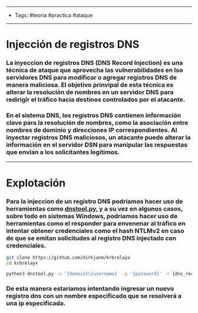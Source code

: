 -----
- Tags: #teoria #practica #ataque 
- -----

# Injección de registros DNS

### La **inyeccion de registros DNS** (DNS Record Injection) es una técnica de ataque que aprovecha las vulnerabilidades en lso servidores DNS para modificar o agregar registros DNS de manera maliciosa. El objetivo prinvipal de esta técnica es alterar la resolución de nombres en un servidor DNS para redirigir el tráfico hacia destinos controlados por el atacante. 

### En el sistema DNS, los registros DNS contienen información clave para la resolución de nombres, como la asociación entre nombres de dominio y direcciones IP correspondientes. Al inyectar registros DNS maliciosos, un atacante puede alterar la información en el servidor DSN para manipular las respuestas que envían a los solicitantes legítimos. 

-----

# Explotación 

### Para la **injeccion de un registro DNS** podríamos hacer uso de herramientas como [dnstool.py](https://github.com/dirkjanm/krbrelayx/blob/master/dnstool.py), y a su vez en algunos casos, sobre todo en sistemas Windows, podríamos hacer uso de herramientas como el **responder** para envenenar al tráfico en intentar obtener credenciales como el hash NTLMv2 en caso de que se emitan solicitudes al registro DNS injectado con credenciales. 

```bash
git clone https://github.com/dirkjanm/krbrelayx 
cd krbrelayx 

python3 dnstool.py -u '{domain}\{username}' -p '{password}' -r {dns_record_name} -a {action(add,etc)} -t A -d {record_ip} {target_ip}
```
### De esta manera estaríamos intentando ingresar un nuevo registro dns con un nombre especificado que se resolverá a una ip especificada. 

